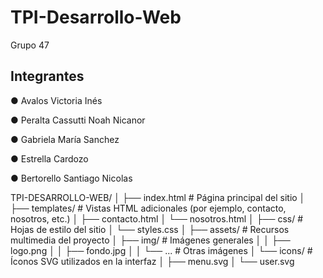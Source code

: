 # TPI-Desarrollo-Web
Grupo 47

## Integrantes

● Avalos Victoria Inés

● Peralta Cassutti Noah Nicanor

● Gabriela María Sanchez

● Estrella Cardozo

● Bertorello Santiago Nicolas

TPI-DESARROLLO-WEB/ │ ├── index.html # Página principal del sitio │ ├── templates/ # Vistas HTML adicionales (por ejemplo, contacto, nosotros, etc.) │ ├── contacto.html │ └── nosotros.html │ ├── css/ # Hojas de estilo del sitio │ └── styles.css │ ├── assets/ # Recursos multimedia del proyecto │ ├── img/ # Imágenes generales │ │ ├── logo.png │ │ ├── fondo.jpg │ │ └── ... # Otras imágenes │ └── icons/ # Íconos SVG utilizados en la interfaz │ ├── menu.svg │ └── user.svg

